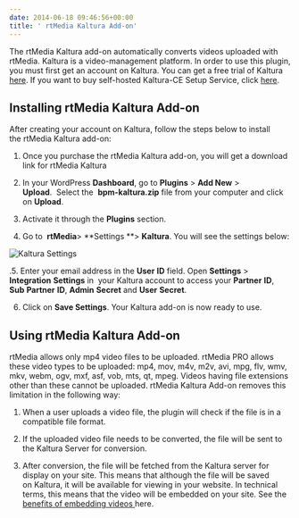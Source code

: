 ```yaml
---
date: 2014-06-18 09:46:56+00:00
title: ' rtMedia Kaltura Add-on'
---
```


The rtMedia Kaltura add-on automatically converts videos uploaded with rtMedia. Kaltura is a video-management platform. In order to use this plugin, you must first get an account on Kaltura. You can get a free trial of Kaltura [here](http://corp.kaltura.com/free-trial). If you want to buy self-hosted Kaltura-CE Setup Service, click [here](https://rtcamp.com/store/rtmedia-kaltura-ce-setup-service/).


## Installing rtMedia Kaltura Add-on


After creating your account on Kaltura, follow the steps below to install the rtMedia Kaltura add-on:

1. Once you purchase the rtMedia Kaltura add-on, you will get a download link for rtMedia Kaltura

2. In your WordPress **Dashboard**, go to **Plugins** > **Add New** > **Upload**.  Select the  **bpm-kaltura.zip** file from your computer and click on **Upload**.

3. Activate it through the **Plugins** section.

4. Go to  **rtMedia**> **Settings **> **Kaltura**. You will see the settings below:

![Kaltura Settings](http://docs.rtcamp.com/wp-content/uploads/2014/06/Kaltura-Settings.jpg)

.5. Enter your email address in the **User** **ID** field. Open **Settings** > **Integration** **Settings** in  your Kaltura account to access your **Partner** **ID**, **Sub** **Partner** **ID**, **Admin** **Secret** and **User** **Secret**.

6. Click on **Save Settings**. Your Kaltura add-on is now ready to use.


## Using rtMedia Kaltura Add-on


rtMedia allows only mp4 video files to be uploaded. rtMedia PRO allows these video types to be uploaded: mp4, mov, m4v, m2v, avi, mpg, flv, wmv, mkv, webm, ogv, mxf, asf, vob, mts, qt, mpeg. Videos having file extensions other than these cannot be uploaded. rtMedia Kaltura Add-on removes this limitation in the following way:

1. When a user uploads a video file, the plugin will check if the file is in a compatible file format.

2. If the uploaded video file needs to be converted, the file will be sent to the Kaltura Server for conversion.

3. After conversion, the file will be fetched from the Kaltura server for display on your site. This means that although the file will be saved on Kaltura, it will be available for viewing in your website. In technical terms, this means that the video will be embedded on your site. See the [benefits of embedding videos ](http://www.robertsharpassociates.com/blog/embedding-video-website/)here.






